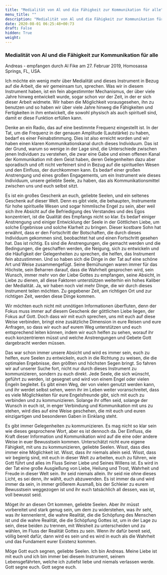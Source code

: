 ```yaml
---
title: "Medialität von Al und die Fähigkeit zur Kommunikation für alle"
menu_title: ""
description: "Medialität von Al und die Fähigkeit zur Kommunikation für alle"
date: 2020-08-01 06:25:48+00:73
draft: False
hidden: True
weight:
---
```

### Medialität von Al und die Fähigkeit zur Kommunikation für alle

Andreas - empfangen durch Al Fike am 27. Februar 2019, Homosassa Springs, FL, USA.

Ich möchte ein wenig mehr über Medialität und dieses Instrument in Bezug auf die Arbeit, die wir gemeinsam tun, sprechen. Was wir in diesem Instrument haben, ist ein fein abgestimmter Mechanismus, der über viele Jahre hinweg entwickelt wurde, sogar schon vor der Zeit, in der er sich dieser Arbeit widmete. Wir haben die Möglichkeit vorausgesehen, ihn zu benutzen und so haben wir über viele Jahre hinweg die Fähigkeiten und Fertigkeiten in ihm entwickelt, die sowohl physisch als auch spirituell sind, damit er diese Funktion erfüllen kann.

Denke an ein Radio, das auf eine bestimmte Frequenz eingestellt ist. In der Tat, um die Frequenz in der genauen Amplitude (Lautstärke) zu haben, bedarf es einer Feinabstimmung. Dies ist also erreicht worden und wir haben einen klaren Kommunikationskanal durch dieses Individuum. Das ist der Grund, warum so wenige in der Lage sind, die Unterschiede zwischen jenen Individuen zu verstehen, die zwar eine Gabe und einen offenen Kanal der Kommunikation mit dem Geist haben, deren Gelegenheiten dazu aber sporadisch und oft nicht verfeinert sind in Bezug auf die spirituellen Wesen und den Einfluss, der durchkommen kann. Es bedarf einer großen Anstrengung und eines großen Engagements, um ein Instrument wie dieses Individuum, unsere geliebte Seele, zu haben, das als Kommunikationsmittel zwischen uns und euch selbst sitzt.

Es ist ein großes Geschenk an euch, geliebte Seelen, und ein seltenes Geschenk auf dieser Welt. Denn es gibt viele, die behaupten, Instrumente für hohe spirituelle Wesen und sogar himmlische Engel zu sein, aber weil sich ihre Absicht auf die Befriedigung des Verstandes und des Egos konzentriert, ist die Qualität des Empfangs nicht so klar. Es bedarf einiger Anstrengung und einiger Entwicklung der Seele in der Göttlichen Liebe, um solche Ergebnisse und solche Klarheit zu bringen. Dieser kostbare Sohn hat erwähnt, dass er den Fortschritt der Botschaften, die durch dieses Individuum gekommen sind, beobachtet hat und einen Fortschritt gesehen hat. Das ist richtig. Es sind die Anstrengungen, die gemacht werden und die Bedingungen, die geschaffen werden, die Neigung, sich zu entwickeln und die Häufigkeit der Gelegenheiten zu sprechen, die helfen, das Instrument fein abzustimmen. Und so haben sich die Dinge in der Tat auf eine schöne Art und Weise zusammengefügt. Seine Bemühungen waren immer für das Höchste, sein Beharren darauf, dass die Wahrheit gesprochen wird, sein Wunsch, immer mehr von der Liebe Gottes zu empfangen, seine Absicht, in Liebe zu dienen, all diese Faktoren unterstützen weiterhin ein hohes Kaliber der Medialität. Ja, wir haben noch viel mehr Dinge, die wir durch dieses Instrument teilen möchten. Zu gegebener Zeit, am richtigen Ort und zur richtigen Zeit, werden diese Dinge kommen.

Wir möchten euch nicht mit unnötigen Informationen überfluten, denn der Fokus muss immer auf diesem Geschenk der göttlichen Liebe liegen, der Fokus auf Gott. Doch dass wir mit euch sprechen, uns mit euch auf diese Weise verbinden, bringt eine zusätzliche Dimension in eure Reisen und eure Anfragen, so dass wir euch auf eurem Weg unterstützen und euch entsprechend leiten können, indem wir euch helfen zu sehen, worauf ihr euch konzentrieren müsst und welche Anstrengungen und Gebete Gott dargebracht werden müssen.

Das war schon immer unsere Absicht und wird es immer sein, euch zu helfen, eure Seelen zu entwickeln, euch in die Richtung zu weisen, die die optimalen Ergebnisse, den größten und höchsten Segen bringt. So fahren wir auf unserer Suche fort, nicht nur durch dieses Instrument zu kommunizieren, sondern zu euch direkt. Jede Seele, die sich wünscht, geführt zu werden, ist gesegnet und wird von einem Engel oder vielen Engeln begleitet. Es gibt einen Weg, der von vielen genutzt werden kann, und ihr werdet selbst sehen, wenn ihr im Leben weiter voranschreitet, dass es viele Möglichkeiten für eure Engelsfreunde gibt, sich mit euch zu verbinden und zu kommunizieren. Solange ihr offen seid, solange der Wunsch in euch ist, in enger Verbindung und Kommunikation mit uns zu stehen, wird dies auf eine Weise geschehen, die mit euch und euren einzigartigen und besonderen Gaben in Einklang steht.

Es gibt immer Gelegenheiten zu kommunizieren. Es mag nicht so klar sein wie dieses gesprochene Wort, aber es ist dennoch da. Der Einfluss, die Kraft dieser Information und Kommunikation wird auf die eine oder andere Weise in euer Bewusstsein kommen. Unterschätzt nicht eure eigene Fähigkeit, mit uns zu kommunizieren, geliebte Seelen. Wisst, dass dies immer eine Möglichkeit ist. Wisst, dass ihr niemals allein seid. Wisst, dass wir begierig sind, mit euch in dieser Welt zu arbeiten, euch zu führen, wie Gott führt und alles im Fluss Seiner Liebe und Seines Willens ist. Es wird in der Tat eine große Ausgießung von Liebe, Heilung und Trost, Wahrheit und Freude in dieser Welt sein. Ihr seid niemals allein. Ihr seid nie ohne dieses Licht, es sei denn, ihr wählt, euch abzuwenden. Es ist immer da und wird immer da sein, in immer größerem Ausmaß, bis der Schleier zu eurem Bewusstsein weggezogen ist und ihr euch tatsächlich all dessen, was ist, voll bewusst seid.

Möget ihr an diesen Ort kommen, geliebte Seelen. Aber ihr müsst vorbereitet und stark genug sein, um dem zu widerstehen, was ihr seht, was ihr kennenlernt, die wahre Realität, die die Schöpfung des Menschen ist und die wahre Realität, die die Schöpfung Gottes ist, um in der Lage zu sein, diese beiden zu trennen, mit Weisheit zu unterscheiden und zu wählen, im Fluss der Realität Gottes zu sein. Wenn ihr dafür bereit seid, völlig bereit dafür, dann wird es sein und es wird in euch als die Wahrheit und das Fundament eurer Existenz kommen.

Möge Gott euch segnen, geliebte Seelen. Ich bin Andreas. Meine Liebe ist mit euch und ich bin immer bei diesem Instrument, seinem Lebensgefährten, welche ich zutiefst liebe und niemals verlassen werde. Gott segne euch. Gott segne euch.

